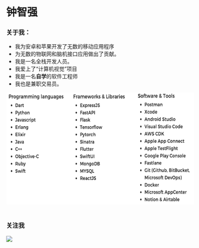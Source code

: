 # 钟智强

### 关于我：

- 我为安卓和苹果开发了无数的移动应用程序
- 为无数的物联网和脑机接口应用做出了贡献。
- 我是一名全栈开发人员。
- 我爱上了“计算机视觉”项目
- 我是一名**自学**的软件工程师
- 我也是兼职交易员。

<div align="center">
    <img src="./assets/skillsets.png"  width="600" height="300">   
</div>

<br>

### 关注我

<div class="column">
    <img src="https://raw.githubusercontent.com/johnmelodyme/johnmelodyme/main/assets/%E6%88%AA%E5%B1%8F2023-04-25%20%E4%B8%8A%E5%8D%881.02.06.png"  >
</div>
